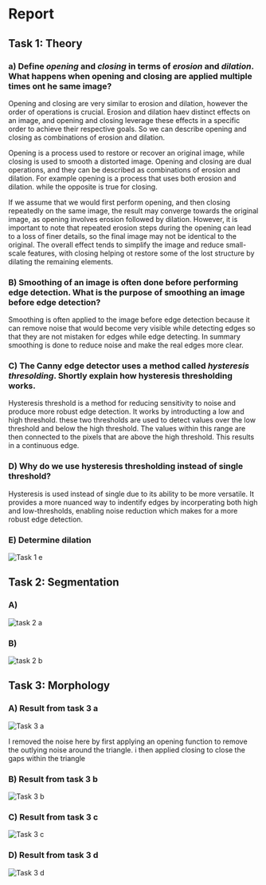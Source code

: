 # Report
## Task 1: Theory
### a) Define *opening* and *closing* in terms of *erosion* and *dilation*. What happens when opening and closing are applied multiple times ont he same image?
Opening and closing are very similar to erosion and dilation, however the order of operations is crucial. Erosion and dilation haev distinct effects on an image, and opening and closing leverage these effects in a specific order to achieve their respective goals. So we can describe opening and closing as combinations of erosion and dilation. 

Opening is a process used to restore or recover an original image, while closing is used to smooth a distorted image. Opening and closing are dual operations, and they can be described as combinations of erosion and dilation. For example opening is a process that uses both erosion and dilation. while the opposite is true for closing. 

If we assume that we would first perform opening, and then closing repeatedly on the same image, the result may converge towards the original image, as opening involves erosion followed by dilation. However, it is important to note that repeated erosion steps during the opening can lead to a loss of finer details, so the final image may not be identical to the original. The overall effect tends to simplify the image and reduce small-scale features, with closing helping ot restore some of the lost structure by dilating the remaining elements. 

### B) Smoothing of an image is often done before performing edge detection. What is the purpose of smoothing an image before edge detection?
Smoothing is often applied to the image before edge detection because it can remove noise that would become very visible while detecting edges so that they are not mistaken for edges while edge detecting. In summary smoothing is done to reduce noise and make the real edges more clear. 

### C) The Canny edge detector uses a method called *hysteresis thresolding*. Shortly explain how hysteresis thresholding works.
Hysteresis threshold is a method for reducing sensitivity to noise and produce more robust edge detection. It works by introducting a low and high threshold. these two thresholds are used to detect values over the low threshold and below the high threshold. The values within this range are then connected to the pixels that are above the high threshold. This results in a continuous edge. 

### D) Why do we use hysteresis thresholding instead of single threshold?
Hysteresis is used instead of single due to its ability to be more versatile. It provides a more nuanced way to indentify edges by incorperating both high and low-thresholds, enabling noise reduction which makes for a more robust edge detection.

### E) Determine dilation
![Task 1 e](images/task1e.png)


## Task 2: Segmentation

### A)
![task 2 a](images/task2a.png)

### B)
![task 2 b](images/task2b.png)

## Task 3: Morphology

### A) Result from task 3 a
![Task 3 a](images/task3a.png)

I removed the noise here by first applying an opening function to remove the outlying noise around the triangle. i then applied closing to close the gaps within the triangle

### B) Result from task 3 b
![Task 3 b](images/task3b.png)

### C) Result from task 3 c
![Task 3 c](images/task3c.png)

### D) Result from task 3 d
![Task 3 d](images/task3d.png)